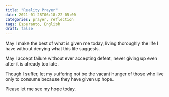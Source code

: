 ```yaml
---
title: "Reality Prayer"
date: 2021-01-28T06:18:22-05:00
categories: prayer, reflection
tags: Esperanto, English
draft: false
---
```

May I make the best of what is given me today, living thoroughly the life I have without denying what this life suggests.

May I accept failure without ever accepting defeat, never giving up even after it is already too late.

Though I suffer, let my suffering not be the vacant hunger of those who live only to consume because they have given up hope.

Please let me see my hope today.